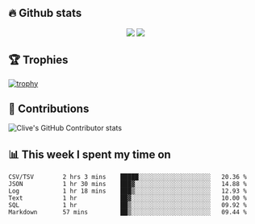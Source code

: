 ## &#128293; Github stats

<!-- GitHub Readme Streak Stats - https://github.com/DenverCoder1/github-readme-streak-stats -->
<p align="center">

<picture>
  <source 
    srcset="https://github-readme-stats.vercel.app/api?username=clivewalkden&count_private=true&show_icons=true&theme=darcula"
    media="(prefers-color-scheme: dark)"
  />
  <source
    srcset="https://github-readme-stats.vercel.app/api?username=clivewalkden&count_private=true&show_icons=true&theme=calm"
    media="(prefers-color-scheme: light), (prefers-color-scheme: no-preference)"
  />
  <img src="https://github-readme-stats.vercel.app/api?username=clivewalkden&count_private=true&show_icons=true&theme=darcula" />
</picture>

<a href="https://git.io/streak-stats" target="_blank">
  <img src="http://github-readme-streak-stats.herokuapp.com?user=clivewalkden&theme=darcula&date_format=j%20M%5B%20Y%5D" />
</a>

</p>

## &#127942; Trophies
[![trophy](https://github-profile-trophy.vercel.app/?username=clivewalkden&theme=onedark)](https://github.com/clivewalkden/github-profile-trophy)

## &#129309; Contributions
![Clive's GitHub Contributor stats](https://github-contributor-stats.vercel.app/api?username=clivewalkden)

## &#128202; This week I spent my time on
<!--START_SECTION:waka-->

```text
CSV/TSV        2 hrs 3 mins    █████░░░░░░░░░░░░░░░░░░░░   20.36 %
JSON           1 hr 30 mins    ███▓░░░░░░░░░░░░░░░░░░░░░   14.88 %
Log            1 hr 18 mins    ███▒░░░░░░░░░░░░░░░░░░░░░   12.93 %
Text           1 hr            ██▓░░░░░░░░░░░░░░░░░░░░░░   10.00 %
SQL            1 hr            ██▒░░░░░░░░░░░░░░░░░░░░░░   09.92 %
Markdown       57 mins         ██▒░░░░░░░░░░░░░░░░░░░░░░   09.44 %
```

<!--END_SECTION:waka-->

